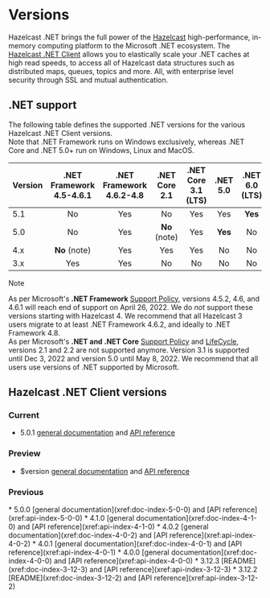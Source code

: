 # Versions

Hazelcast .NET brings the full power of the [Hazelcast](https://hazelcast.com) high-performance, in-memory computing platform to the Microsoft .NET ecosystem. The [Hazelcast .NET Client](https://hazelcast.com/clients/dotnet/) allows you to elastically scale your .NET caches at high read speeds, to access all of Hazelcast data structures such as distributed maps, queues, topics and more. All, with enterprise level security through SSL and mutual authentication.

## .NET support

The following table defines the supported .NET versions for the various Hazelcast .NET Client versions.  
Note that .NET Framework runs on Windows exclusively, whereas .NET Core and .NET 5.0+ run on Windows, Linux and MacOS.

|Version|.NET Framework 4.5-4.6.1|.NET Framework 4.6.2-4.8|.NET Core 2.1|.NET Core 3.1 (LTS)|.NET 5.0|.NET 6.0 (LTS)|
|-|:-:|:-:|:-:|:-:|:-:|:-:|
|5.1|No|Yes|No|Yes|Yes|**Yes**|
|5.0|No|Yes|**No** (note)|Yes|**Yes**|No|
|4.x|**No** (note)|Yes|Yes|Yes|No|No|
|3.x|Yes|Yes|No|No|No|No|

> [!NOTE]
> As per Microsoft's **.NET Framework** [Support Policy](https://docs.microsoft.com/en-us/lifecycle/products/microsoft-net-framework), versions 4.5.2, 4.6, and 4.6.1 will reach end of support on April 26, 2022. We do *not* support these versions starting with Hazelcast 4. We recommend that all Hazelcast 3 users migrate to at least .NET Framework 4.6.2, and ideally to .NET Framework 4.8.  
> As per Microsoft's **.NET and .NET Core** [Support Policy](https://docs.microsoft.com/en-us/lifecycle/products/microsoft-net-and-net-core) and [LifeCycle](https://dotnet.microsoft.com/en-us/platform/support/policy/dotnet-core), versions 2.1 and 2.2 are not supported anymore. Version 3.1 is supported until Dec 3, 2022 and version 5.0 until May 8, 2022. We recommend that all users use versions of .NET supported by Microsoft.

## Hazelcast .NET Client versions

### Current

* <curdoc>5.0.1 [general documentation](xref:doc-index-5-0-1) and [API reference](xref:api-index-5-0-1)</curdoc>

### Preview

* <devdoc>$version [general documentation](dev/doc/index.md) and [API reference](dev/api/index.md)</devdoc>

### Previous

<prevdoc/>
* 5.0.0 [general documentation](xref:doc-index-5-0-0) and [API reference](xref:api-index-5-0-0)
* 4.1.0 [general documentation](xref:doc-index-4-1-0) and [API reference](xref:api-index-4-1-0)
* 4.0.2 [general documentation](xref:doc-index-4-0-2) and [API reference](xref:api-index-4-0-2)
* 4.0.1 [general documentation](xref:doc-index-4-0-1) and [API reference](xref:api-index-4-0-1)
* 4.0.0 [general documentation](xref:doc-index-4-0-0) and [API reference](xref:api-index-4-0-0)
* 3.12.3 [README](xref:doc-index-3-12-3) and [API reference](xref:api-index-3-12-3)
* 3.12.2 [README](xref:doc-index-3-12-2) and [API reference](xref:api-index-3-12-2)

